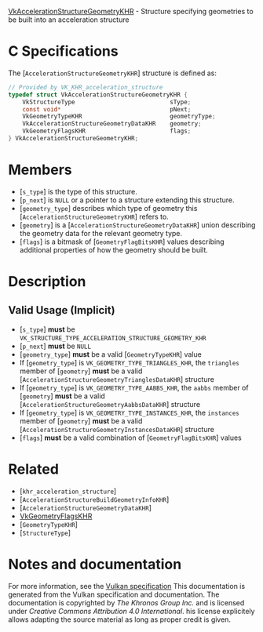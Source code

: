 [VkAccelerationStructureGeometryKHR](https://www.khronos.org/registry/vulkan/specs/1.3-extensions/man/html/VkAccelerationStructureGeometryKHR.html) - Structure specifying geometries to be built into an acceleration structure

# C Specifications
The [`AccelerationStructureGeometryKHR`] structure is defined as:
```c
// Provided by VK_KHR_acceleration_structure
typedef struct VkAccelerationStructureGeometryKHR {
    VkStructureType                           sType;
    const void*                               pNext;
    VkGeometryTypeKHR                         geometryType;
    VkAccelerationStructureGeometryDataKHR    geometry;
    VkGeometryFlagsKHR                        flags;
} VkAccelerationStructureGeometryKHR;
```

# Members
- [`s_type`] is the type of this structure.
- [`p_next`] is `NULL` or a pointer to a structure extending this structure.
- [`geometry_type`] describes which type of geometry this [`AccelerationStructureGeometryKHR`] refers to.
- [`geometry`] is a [`AccelerationStructureGeometryDataKHR`] union describing the geometry data for the relevant geometry type.
- [`flags`] is a bitmask of [`GeometryFlagBitsKHR`] values describing additional properties of how the geometry should be built.

# Description
## Valid Usage (Implicit)
-  [`s_type`] **must**  be `VK_STRUCTURE_TYPE_ACCELERATION_STRUCTURE_GEOMETRY_KHR`
-  [`p_next`] **must**  be `NULL`
-  [`geometry_type`] **must**  be a valid [`GeometryTypeKHR`] value
-    If [`geometry_type`] is `VK_GEOMETRY_TYPE_TRIANGLES_KHR`, the `triangles` member of [`geometry`] **must**  be a valid [`AccelerationStructureGeometryTrianglesDataKHR`] structure
-    If [`geometry_type`] is `VK_GEOMETRY_TYPE_AABBS_KHR`, the `aabbs` member of [`geometry`] **must**  be a valid [`AccelerationStructureGeometryAabbsDataKHR`] structure
-    If [`geometry_type`] is `VK_GEOMETRY_TYPE_INSTANCES_KHR`, the `instances` member of [`geometry`] **must**  be a valid [`AccelerationStructureGeometryInstancesDataKHR`] structure
-  [`flags`] **must**  be a valid combination of [`GeometryFlagBitsKHR`] values

# Related
- [`khr_acceleration_structure`]
- [`AccelerationStructureBuildGeometryInfoKHR`]
- [`AccelerationStructureGeometryDataKHR`]
- [VkGeometryFlagsKHR]()
- [`GeometryTypeKHR`]
- [`StructureType`]

# Notes and documentation
For more information, see the [Vulkan specification](https://www.khronos.org/registry/vulkan/specs/1.3-extensions/html/vkspec.html)
This documentation is generated from the Vulkan specification and documentation.
The documentation is copyrighted by *The Khronos Group Inc.* and is licensed under *Creative Commons Attribution 4.0 International*.
his license explicitely allows adapting the source material as long as proper credit is given.
        